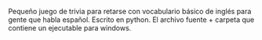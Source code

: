 Pequeño juego de trivia para retarse con vocabulario básico de inglés para gente que habla español. Escrito en python. El archivo fuente + carpeta que contiene un ejecutable para windows.
